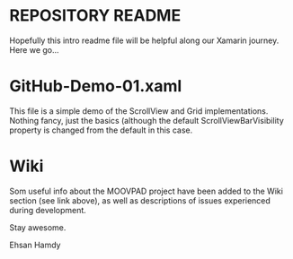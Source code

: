 # REPOSITORY README
Hopefully this intro readme file will be helpful along our Xamarin journey. Here we go...

# GitHub-Demo-01.xaml
This file is a simple demo of the ScrollView and Grid implementations. Nothing fancy, just the basics (although the default ScrollViewBarVisibility property is changed from the default in this case.

# Wiki
Som useful info about the MOOVPAD project have been added to the Wiki section (see link above), as well as descriptions of issues experienced during development.

Stay awesome.

Ehsan Hamdy
